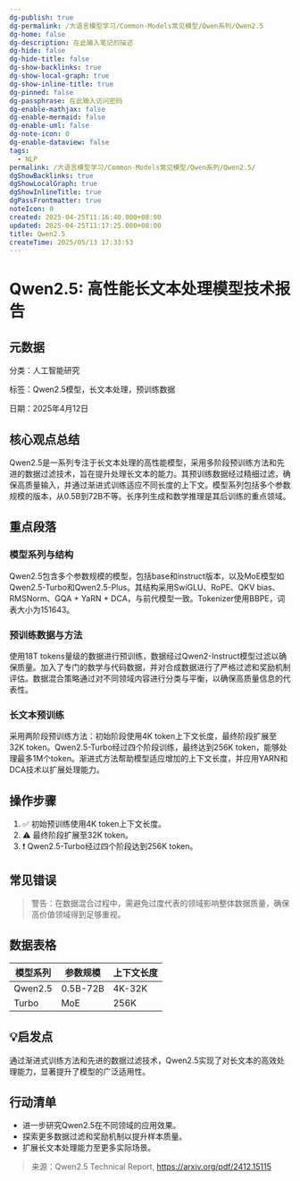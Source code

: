 ```yaml
---
dg-publish: true
dg-permalink: /大语言模型学习/Common-Models常见模型/Qwen系列/Qwen2.5
dg-home: false
dg-description: 在此输入笔记的描述
dg-hide: false
dg-hide-title: false
dg-show-backlinks: true
dg-show-local-graph: true
dg-show-inline-title: true
dg-pinned: false
dg-passphrase: 在此输入访问密码
dg-enable-mathjax: false
dg-enable-mermaid: false
dg-enable-uml: false
dg-note-icon: 0
dg-enable-dataview: false
tags:
  - NLP
permalink: /大语言模型学习/Common-Models常见模型/Qwen系列/Qwen2.5/
dgShowBacklinks: true
dgShowLocalGraph: true
dgShowInlineTitle: true
dgPassFrontmatter: true
noteIcon: 0
created: 2025-04-25T11:16:40.000+08:00
updated: 2025-04-25T11:17:25.000+08:00
title: Qwen2.5
createTime: 2025/05/13 17:33:53
---
```




# Qwen2.5: 高性能长文本处理模型技术报告

## 元数据
分类：人工智能研究

标签：Qwen2.5模型，长文本处理，预训练数据

日期：2025年4月12日


## 核心观点总结
Qwen2.5是一系列专注于长文本处理的高性能模型，采用多阶段预训练方法和先进的数据过滤技术，旨在提升处理长文本的能力。其预训练数据经过精细过滤，确保高质量输入，并通过渐进式训练适应不同长度的上下文。模型系列包括多个参数规模的版本，从0.5B到72B不等。长序列生成和数学推理是其后训练的重点领域。


## 重点段落

### 模型系列与结构
Qwen2.5包含多个参数规模的模型，包括base和instruct版本，以及MoE模型如Qwen2.5-Turbo和Qwen2.5-Plus。其结构采用SwiGLU、RoPE、QKV bias、RMSNorm、GQA + YaRN + DCA，与前代模型一致。Tokenizer使用BBPE，词表大小为151643。


### 预训练数据与方法
使用18T tokens量级的数据进行预训练，数据经过Qwen2-Instruct模型过滤以确保质量。加入了专门的数学与代码数据，并对合成数据进行了严格过滤和奖励机制评估。数据混合策略通过对不同领域内容进行分类与平衡，以确保高质量信息的代表性。


### 长文本预训练
采用两阶段预训练方法：初始阶段使用4K token上下文长度，最终阶段扩展至32K token。Qwen2.5-Turbo经过四个阶段训练，最终达到256K token，能够处理最多1M个token。渐进式方法帮助模型适应增加的上下文长度，并应用YARN和DCA技术以扩展处理能力。


## 操作步骤
1. ✅ 初始预训练使用4K token上下文长度。
2. ⚠ 最终阶段扩展至32K token。
3. ❗ Qwen2.5-Turbo经过四个阶段达到256K token。


## 常见错误
> 警告：在数据混合过程中，需避免过度代表的领域影响整体数据质量，确保高价值领域得到足够重视。


## 数据表格
| 模型系列 | 参数规模 | 上下文长度 |
|----------|----------|------------|
| Qwen2.5  | 0.5B-72B | 4K-32K     |
| Turbo    | MoE      | 256K       |


## 💡启发点
通过渐进式训练方法和先进的数据过滤技术，Qwen2.5实现了对长文本的高效处理能力，显著提升了模型的广泛适用性。


## 行动清单
- 进一步研究Qwen2.5在不同领域的应用效果。
- 探索更多数据过滤和奖励机制以提升样本质量。
- 扩展长文本处理能力至更多实际场景。

> 来源：Qwen2.5 Technical Report, https://arxiv.org/pdf/2412.15115
